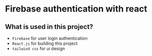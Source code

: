 # Firebase authentication with react

## What is used in this project?

- `Firebase` for user login authentication
- `React.js` for building this project
- `tailwind css` for ui design



